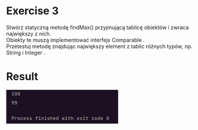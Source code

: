 # Exercise 3
Stwórz statyczną metodę findMax() przyjmującą tablicę obiektów i zwraca największy z nich.<br>
Obiekty te muszą implementować interfejs Comparable .<br>
Przetestuj metodę znajdując największy element z tablic różnych typów, np. String i Integer .<br>

# Result
![Result](./img.png?raw=true)